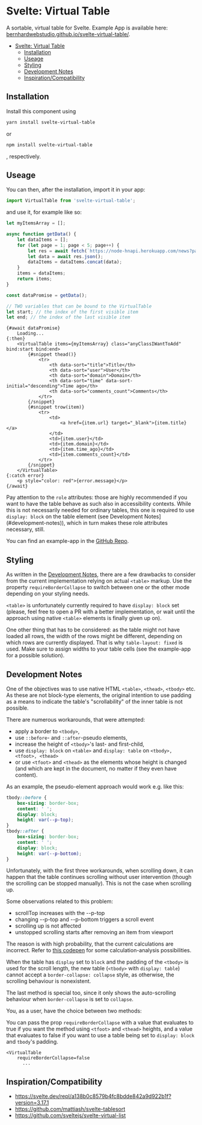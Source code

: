 # Svelte: Virtual Table

A sortable, virtual table for Svelte.
Example App is available here: [bernhardwebstudio.github.io/svelte-virtual-table/](https://bernhardwebstudio.github.io/svelte-virtual-table/).

- [Svelte: Virtual Table](#svelte-virtual-table)
  - [Installation](#installation)
  - [Useage](#useage)
  - [Styling](#styling)
  - [Development Notes](#development-notes)
  - [Inspiration/Compatibility](#inspirationcompatibility)

## Installation

Install this component using

```bash
yarn install svelte-virtual-table
```

or

```bash
npm install svelte-virtual-table
```

, respectively.

## Useage

You can then, after the installation, import it in your app:

```js
import VirtualTable from 'svelte-virtual-table';
```

and use it, for example like so:

```js
let myItemsArray = [];

async function getData() {
	let dataItems = [];
	for (let page = 1; page < 5; page++) {
		let res = await fetch(`https://node-hnapi.herokuapp.com/news?page=${page}`);
		let data = await res.json();
		dataItems = dataItems.concat(data);
	}
	items = dataItems;
	return items;
}

const dataPromise = getData();

// TWO variables that can be bound to the VirtualTable
let start; // the index of the first visible item
let end; // the index of the last visible item
```

```svelte
{#await dataPromise}
	Loading...
{:then}
	<VirtualTable items={myItemsArray} class="anyClassIWantToAdd" bind:start bind:end>
		{#snippet thead()}
			<tr>
				<th data-sort="title">Title</th>
				<th data-sort="user">User</th>
				<th data-sort="domain">Domain</th>
				<th data-sort="time" data-sort-initial="descending">Time ago</th>
				<th data-sort="comments_count">Comments</th>
			</tr>
		{/snippet}
		{#snippet trow(item)}
			<tr>
				<td>
					<a href={item.url} target="_blank">{item.title}</a>
				</td>
				<td>{item.user}</td>
				<td>{item.domain}</td>
				<td>{item.time_ago}</td>
				<td>{item.comments_count}</td>
			</tr>
		{/snippet}
	</VirtualTable>
{:catch error}
	<p style="color: red">{error.message}</p>
{/await}
```

Pay attention to the `role` attributes: those are highly recommended if you want to have the table behave as such also in accessibility contexts.
While this is not necessarily needed for ordinary tables, this one is required to use `display: block` on the table element (see Development Notes](#development-notes)), which in turn makes these role attributes necessary, still.

You can find an example-app in the [GitHub Repo](https://github.com/BernhardWebstudio/svelte-virtual-table/tree/main/example-app).

## Styling

As written in the [Development Notes](#development-notes), there are a few drawbacks to consider from the current implementation relying on actual `<table>` markup.
Use the property `requireBorderCollapse` to switch between one or the other mode depending on your styling needs.

`<table>` is unfortunately currently required to have `display: block` set (please, feel free to open a PR with a better implementation, or wait until the approach using native `<table>` elements is finally given up on).

One other thing that has to be considered: as the table might not have loaded all rows, the width of the rows might be different, depending on which rows are currently displayed. That is why `table-layout: fixed` is used.
Make sure to assign widths to your table cells (see the example-app for a possible solution).

## Development Notes

One of the objectives was to use native HTML `<table>`, `<thead>`, `<tbody>` etc.
As these are not block-type elements, the original intention to use padding as a means to indicate the table's "scrollability" of the inner table is not possible.

There are numerous workarounds, that were attempted:

- apply a border to `<tbody>`,
- use `::before`- and `::after`-pseudo elements,
- increase the height of `<tbody>`'s last- and first-child,
- use `display: block` on `<table>` and `display: table` on `<tbody>, <tfoot>, <thead>`
- or use `<tfoot>` and `<thead>` as the elements whose height is changed (and which are kept in the document, no matter if they even have content).

As an example, the pseudo-element approach would work e.g. like this:

```css
tbody::before {
	box-sizing: border-box;
	content: ' ';
	display: block;
	height: var(--p-top);
}
tbody::after {
	box-sizing: border-box;
	content: ' ';
	display: block;
	height: var(--p-bottom);
}
```

Unfortunately, with the first three workarounds, when scrolling down, it can happen that the table continues scrolling without user intervention (though the scrolling can be stopped manually).
This is not the case when scrolling up.

Some observations related to this problem:

- scrollTop increases with the --p-top
- changing --p-top and --p-bottom triggers a scroll event
- scrolling up is not affected
- unstopped scrolling starts after removing an item from viewport

The reason is with high probability, that the current calculations are incorrect. Refer to [this codepen](https://codepen.io/BernhardWebstudio/pen/NWggLyG) for some calculation-analysis possibilities.

When the table has `display` set to `block` and the padding of the `<tbody>` is used for the scroll length, the new table (`<tbody>` with `display: table`) cannot accept a `border-collapse: collapse` style, as otherwise, the scrolling behaviour is nonexistent.

The last method is special too, since it only shows the auto-scrolling behaviour when `border-collapse` is set to `collapse`.

You, as a user, have the choice between two methods:

You can pass the prop `requireBorderCollapse` with a value that evaluates to true if you want the method using `<tfoot>` and `<thead>` heights, and a value that evaluates to false if you want to use a table being set to `display: block` and `tbody`'s padding.

```svelte
<VirtualTable
    requireBorderCollapse=false
      ...
```

## Inspiration/Compatibility

- https://svelte.dev/repl/a138b0c8579b4fc8bdde842a9d922b1f?version=3.17.1
- https://github.com/mattiash/svelte-tablesort
- https://github.com/sveltejs/svelte-virtual-list
